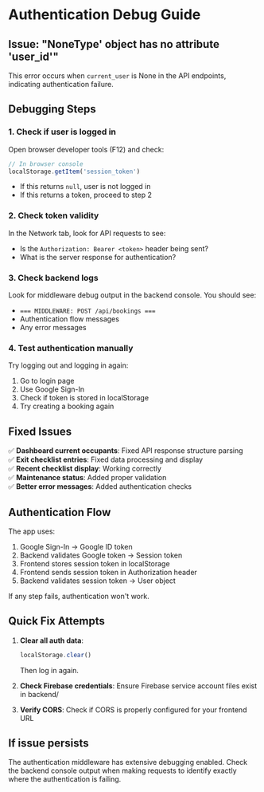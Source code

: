 # Authentication Debug Guide

## Issue: "NoneType' object has no attribute 'user_id'"

This error occurs when `current_user` is None in the API endpoints, indicating authentication failure.

## Debugging Steps

### 1. Check if user is logged in
Open browser developer tools (F12) and check:
```javascript
// In browser console
localStorage.getItem('session_token')
```
- If this returns `null`, user is not logged in
- If this returns a token, proceed to step 2

### 2. Check token validity
In the Network tab, look for API requests to see:
- Is the `Authorization: Bearer <token>` header being sent?
- What is the server response for authentication?

### 3. Check backend logs
Look for middleware debug output in the backend console. You should see:
- `=== MIDDLEWARE: POST /api/bookings ===`
- Authentication flow messages
- Any error messages

### 4. Test authentication manually
Try logging out and logging in again:
1. Go to login page
2. Use Google Sign-In
3. Check if token is stored in localStorage
4. Try creating a booking again

## Fixed Issues

✅ **Dashboard current occupants**: Fixed API response structure parsing  
✅ **Exit checklist entries**: Fixed data processing and display  
✅ **Recent checklist display**: Working correctly  
✅ **Maintenance status**: Added proper validation  
✅ **Better error messages**: Added authentication checks  

## Authentication Flow

The app uses:
1. Google Sign-In → Google ID token
2. Backend validates Google token → Session token
3. Frontend stores session token in localStorage
4. Frontend sends session token in Authorization header
5. Backend validates session token → User object

If any step fails, authentication won't work.

## Quick Fix Attempts

1. **Clear all auth data**: 
   ```javascript
   localStorage.clear()
   ```
   Then log in again.

2. **Check Firebase credentials**: Ensure Firebase service account files exist in backend/

3. **Verify CORS**: Check if CORS is properly configured for your frontend URL

## If issue persists

The authentication middleware has extensive debugging enabled. Check the backend console output when making requests to identify exactly where the authentication is failing.